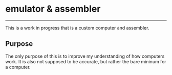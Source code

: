 # emulator & assembler
---
This is a work in progress that is a custom computer and assembler.

## Purpose
The only purpose of this is to improve my understanding of how computers work. It is also not supposed to be accurate, but rather the bare mininum for a computer.
